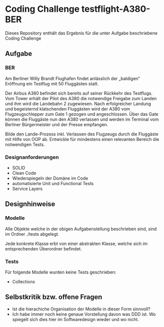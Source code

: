 # Coding Challenge testflight-A380-BER
Dieses Repository enthält das Ergebnis für die unter Aufgabe beschriebene Coding Challenge
## Aufgabe
### BER

Am Berliner Willy Brandt Flughafen findet anlässlich der „baldigen“ Eröffnung ein Testflug mit 50 Fluggästen statt.

Der Airbus A380 befindet sich bereits auf seiner Rückkehr des Testflugs.
Vom Tower erhält der Pilot des A380 die notwendige Freigabe zum Landen und ihm wird die Landebahn 2 zugewiesen.
Nach erfolgreicher Landung und begeisternd klatschenden Fluggästen wird der A380 vom Flugzeugschlepper zum Gate 1 gezogen und angeschlossen.
Über das Gate können die Fluggäste nun den A380 verlassen und werden im Terminal vom Berliner Bürgermeister und der Presse empfangen.

Bilde den Lande-Prozess inkl. Verlassen des Flugzeugs durch die Fluggäste mit Hilfe von OOP ab.
Entwickle für mindestens einen relevanten Bereich die notwendigen Tests.

### Designanforderungen
- SOLID
- Clean Code
- Wiederspiegeln der Domäne im Code
- automatisierte Unit und Functional Tests
- Service Layers

## Designhinweise
### Modelle
Alle Objekte welche in der obigen Aufgabenstellung beschrieben sind, sind im Ordner ./tests abgelegt.

Jede konkrete Klasse erbt von einer abstrakten Klasse, welche sich im entsprechenden Überordner befindet.

### Tests
Für folgende Modelle wurden keine Tests geschrieben:
- Collections

## Selbstkritik bzw. offene Fragen
- Ist die hierachiche Organisation der Modelle in dieser Form sinnvoll?
- Ich habe immer noch keine genaue Vorstellung davon was DDD ist. Wo spiegelt sich dies hier im Softwaredesign wieder und wo nicht.
